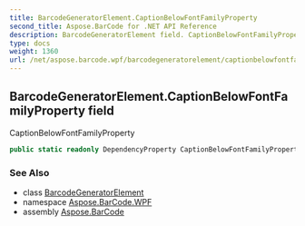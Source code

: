```yaml
---
title: BarcodeGeneratorElement.CaptionBelowFontFamilyProperty
second_title: Aspose.BarCode for .NET API Reference
description: BarcodeGeneratorElement field. CaptionBelowFontFamilyProperty
type: docs
weight: 1360
url: /net/aspose.barcode.wpf/barcodegeneratorelement/captionbelowfontfamilyproperty/
---
```

## BarcodeGeneratorElement.CaptionBelowFontFamilyProperty field

CaptionBelowFontFamilyProperty

```csharp
public static readonly DependencyProperty CaptionBelowFontFamilyProperty;
```

### See Also

* class [BarcodeGeneratorElement](../)
* namespace [Aspose.BarCode.WPF](../../barcodegeneratorelement/)
* assembly [Aspose.BarCode](../../../)


